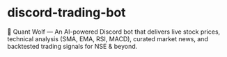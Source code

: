 # discord-trading-bot
🐺 Quant Wolf — An AI-powered Discord bot that delivers live stock prices, technical analysis (SMA, EMA, RSI, MACD), curated market news, and backtested trading signals for NSE &amp; beyond.
